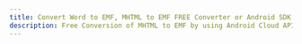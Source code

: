 ---title: Convert Word to EMF, MHTML to EMF FREE Converter or Android SDKdescription: Free Conversion of MHTML to EMF by using Android Cloud APIs & SDKs. Also Create, Edit & Render Microsoft Word & OpenOffice documents in the Cloud.---